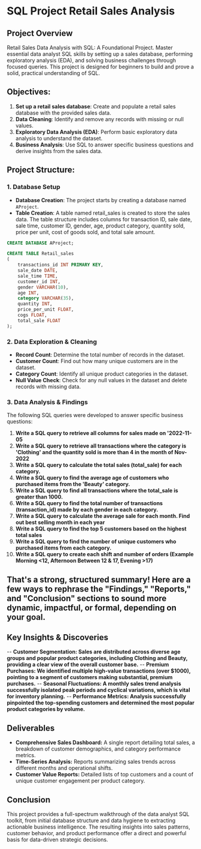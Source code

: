 # SQL Project Retail Sales Analysis 

## Project Overview

Retail Sales Data Analysis with SQL: A Foundational Project. Master essential data analyst SQL skills by setting up a sales database, performing exploratory analysis (EDA), and solving business challenges through focused queries. This project is designed for beginners to build and prove a solid, practical understanding of SQL.

## Objectives:

1. **Set up a retail sales database**: Create and populate a retail sales database with the provided sales data.
2. **Data Cleaning**: Identify and remove any records with missing or null values.
3. **Exploratory Data Analysis (EDA)**: Perform basic exploratory data analysis to understand the dataset.
4. **Business Analysis**: Use SQL to answer specific business questions and derive insights from the sales data.

## Project Structure:

### 1. Database Setup

- **Database Creation**: The project starts by creating a database named `AProject`.
- **Table Creation**: A table named retail_sales is created to store the sales data. The table structure includes columns for transaction ID, sale date, sale time, customer ID, gender, age, product category, quantity sold, price per unit, cost of goods sold, and total sale amount.

```sql
CREATE DATABASE AProject;

CREATE TABLE Retail_sales
(
    transactions_id INT PRIMARY KEY,
    sale_date DATE,	
    sale_time TIME,
    customer_id INT,	
    gender VARCHAR(10),
    age INT,
    category VARCHAR(35),
    quantity INT,
    price_per_unit FLOAT,	
    cogs FLOAT,
    total_sale FLOAT
);
```

### 2. Data Exploration & Cleaning

- **Record Count**: Determine the total number of records in the dataset.
- **Customer Count**: Find out how many unique customers are in the dataset.
- **Category Count**: Identify all unique product categories in the dataset.
- **Null Value Check**: Check for any null values in the dataset and delete records with missing data.
  
### 3. Data Analysis & Findings

The following SQL queries were developed to answer specific business questions:

1. **Write a SQL query to retrieve all columns for sales made on '2022-11-05**
2. **Write a SQL query to retrieve all transactions where the category is 'Clothing' and the quantity sold is more than 4 in the month of Nov-2022**
3. **Write a SQL query to calculate the total sales (total_sale) for each category.**
4. **Write a SQL query to find the average age of customers who purchased items from the 'Beauty' category.**
5. **Write a SQL query to find all transactions where the total_sale is greater than 1000.**
6. **Write a SQL query to find the total number of transactions (transaction_id) made by each gender in each category.**
7. **Write a SQL query to calculate the average sale for each month. Find out best selling month in each year**
8. **Write a SQL query to find the top 5 customers based on the highest total sales**
9. **Write a SQL query to find the number of unique customers who purchased items from each category.**
10. **Write a SQL query to create each shift and number of orders (Example Morning <12, Afternoon Between 12 & 17, Evening >17)**
## That's a strong, structured summary! Here are a few ways to rephrase the "Findings," "Reports," and "Conclusion" sections to sound more dynamic, impactful, or formal, depending on your goal.

## Key Insights & Discoveries

-- **Customer Segmentation: Sales are distributed across diverse age groups and popular product categories, including Clothing and Beauty, providing a clear view of the overall customer base.**
-- **Premium Purchases: We identified multiple high-value transactions (over $1000), pointing to a segment of customers making substantial, premium purchases.**
-- **Seasonal Fluctuations: A monthly sales trend analysis successfully isolated peak periods and cyclical variations, which is vital for inventory planning.**
-- **Performance Metrics: Analysis successfully pinpointed the top-spending customers and determined the most popular product categories by volume.**

## Deliverables

- **Comprehensive Sales Dashboard:** A single report detailing total sales, a breakdown of customer demographics, and category performance metrics. 
- **Time-Series Analysis:** Reports summarizing sales trends across different months and operational shifts.
- **Customer Value Reports:** Detailed lists of top customers and a count of unique customer engagement per product category.

  
## Conclusion

This project provides a full-spectrum walkthrough of the data analyst SQL toolkit, from initial database structure and data hygiene to extracting actionable business intelligence. The resulting insights into sales patterns, customer behavior, and product performance offer a direct and powerful basis for data-driven strategic decisions.

